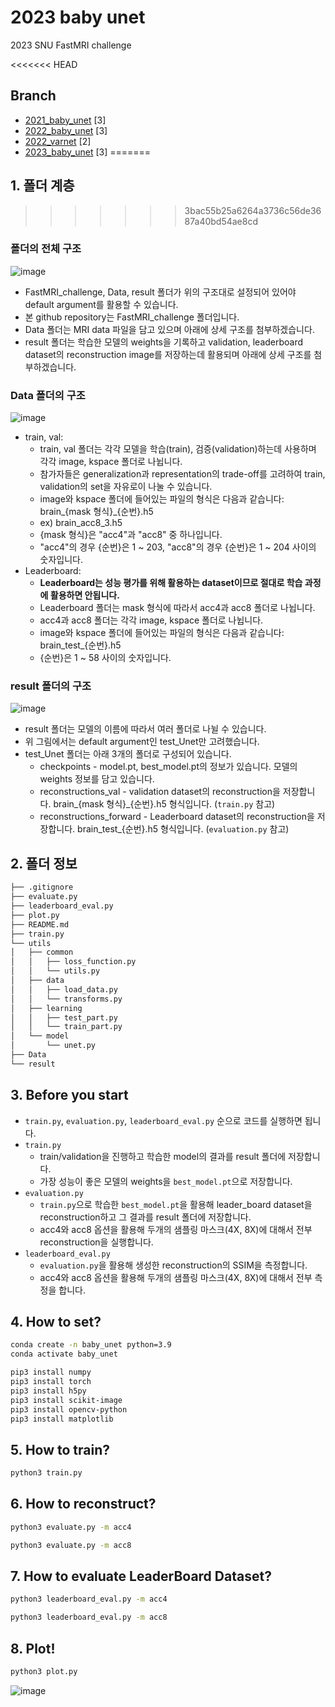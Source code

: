 # 2023 baby unet
2023 SNU FastMRI challenge

<<<<<<< HEAD
## Branch
- <a href = https://github.com/LISTatSNU/FastMRI_challenge/tree/2021_baby_unet>2021_baby_unet</a> [3]
- <a href = https://github.com/LISTatSNU/FastMRI_challenge/tree/2022_baby_unet>2022_baby_unet</a> [3]
- <a href = https://github.com/LISTatSNU/FastMRI_challenge/tree/2022_varnet>2022_varnet</a> [2]
- <a href = https://github.com/LISTatSNU/FastMRI_challenge/tree/2023_baby_unet>2023_baby_unet</a> [3]
=======
## 1. 폴더 계층
>>>>>>> 3bac55b25a6264a3736c56de3687a40bd54ae8cd

### 폴더의 전체 구조
![image](https://github.com/LISTatSNU/FastMRI_challenge/assets/39179946/b551e277-4134-41bb-9d1a-8275a65c1eb7)
* FastMRI_challenge, Data, result 폴더가 위의 구조대로 설정되어 있어야 default argument를 활용할 수 있습니다.
* 본 github repository는 FastMRI_challenge 폴더입니다.
* Data 폴더는 MRI data 파일을 담고 있으며 아래에 상세 구조를 첨부하겠습니다.
* result 폴더는 학습한 모델의 weights을 기록하고 validation, leaderboard dataset의 reconstruction image를 저장하는데 활용되며 아래에 상세 구조를 첨부하겠습니다.

### Data 폴더의 구조
![image](https://github.com/LISTatSNU/FastMRI_challenge/assets/39179946/6e3b4ed1-b027-4b09-a0b1-3d10cb51b93a)
* train, val:
    * train, val 폴더는 각각 모델을 학습(train), 검증(validation)하는데 사용하며 각각 image, kspace 폴더로 나뉩니다.
    * 참가자들은 generalization과 representation의 trade-off를 고려하여 train, validation의 set을 자유로이 나눌 수 있습니다.
    * image와 kspace 폴더에 들어있는 파일의 형식은 다음과 같습니다: brain_{mask 형식}_{순번}.h5
    * ex) brain_acc8_3.h5  
    * {mask 형식}은 "acc4"과 "acc8" 중 하나입니다.
    * "acc4"의 경우 {순번}은 1 ~ 203, "acc8"의 경우 {순번}은 1 ~ 204 사이의 숫자입니다. 
* Leaderboard:
   * **Leaderboard는 성능 평가를 위해 활용하는 dataset이므로 절대로 학습 과정에 활용하면 안됩니다.**
   * Leaderboard 폴더는 mask 형식에 따라서 acc4과 acc8 폴더로 나뉩니다.
   * acc4과 acc8 폴더는 각각 image, kspace 폴더로 나뉩니다.
   * image와 kspace 폴더에 들어있는 파일의 형식은 다음과 같습니다: brain_test_{순번}.h5
   * {순번}은 1 ~ 58 사이의 숫자입니다. 

### result 폴더의 구조
![image](https://github.com/LISTatSNU/FastMRI_challenge/assets/39179946/1174e5bf-1551-4dcc-8b6a-77d3fd63fb12)
* result 폴더는 모델의 이름에 따라서 여러 폴더로 나뉠 수 있습니다.
* 위 그림에서는 default argument인 test_Unet만 고려했습니다. 
* test_Unet 폴더는 아래 3개의 폴더로 구성되어 있습니다.
  * checkpoints - model.pt, best_model.pt의 정보가 있습니다. 모델의 weights 정보를 담고 있습니다.
  * reconstructions_val - validation dataset의 reconstruction을 저장합니다. brain_{mask 형식}_{순번}.h5 형식입니다. (```train.py``` 참고)
  * reconstructions_forward - Leaderboard dataset의 reconstruction을 저장합니다. brain_test_{순번}.h5 형식입니다. (```evaluation.py``` 참고)

## 2. 폴더 정보
```bash
├── .gitignore
├── evaluate.py
├── leaderboard_eval.py
├── plot.py
├── README.md
├── train.py
└── utils
│   ├── common
│   │   ├── loss_function.py
│   │   └── utils.py
│   ├── data
│   │   ├── load_data.py
│   │   └── transforms.py
│   ├── learning
│   │   ├── test_part.py
│   │   └── train_part.py
│   └── model
│       └── unet.py
├── Data
└── result
```

## 3. Before you start
* ```train.py```, ```evaluation.py```, ```leaderboard_eval.py``` 순으로 코드를 실행하면 됩니다.
* ```train.py```
   * train/validation을 진행하고 학습한 model의 결과를 result 폴더에 저장합니다.
   * 가장 성능이 좋은 모델의 weights을 ```best_model.pt```으로 저장합니다. 
* ```evaluation.py```
   * ```train.py```으로 학습한 ```best_model.pt```을 활용해 leader_board dataset을 reconstruction하고 그 결과를 result 폴더에 저장합니다.
   * acc4와 acc8 옵션을 활용해 두개의 샘플링 마스크(4X, 8X)에 대해서 전부 reconstruction을 실행합니다.
* ```leaderboard_eval.py```
   * ```evaluation.py```을 활용해 생성한 reconstruction의 SSIM을 측정합니다.
   * acc4와 acc8 옵션을 활용해 두개의 샘플링 마스크(4X, 8X)에 대해서 전부 측정을 합니다.

## 4. How to set?
```bash
conda create -n baby_unet python=3.9
conda activate baby_unet

pip3 install numpy
pip3 install torch
pip3 install h5py
pip3 install scikit-image
pip3 install opencv-python
pip3 install matplotlib
```

## 5. How to train?
```bash
python3 train.py
```

## 6. How to reconstruct?
```bash
python3 evaluate.py -m acc4
```

```bash
python3 evaluate.py -m acc8
```

## 7. How to evaluate LeaderBoard Dataset?
```bash
python3 leaderboard_eval.py -m acc4
```

```bash
python3 leaderboard_eval.py -m acc8
```

## 8. Plot!
```bash
python3 plot.py 
```
![image](https://github.com/LISTatSNU/FastMRI_challenge/assets/39179946/22dea43d-db54-42c4-9054-1b1ea461c648)
